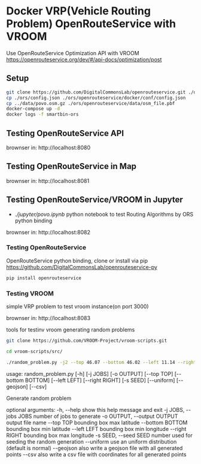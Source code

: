 
# Docker VRP(Vehicle Routing Problem) OpenRouteService with VROOM

Use OpenRouteService Optimization API with VROOM
https://openrouteservice.org/dev/#/api-docs/optimization/post

## Setup

```bash
git clone https://github.com/DigitalCommonsLab/openrouteservice.git ./ors/openrouteservice
cp ./ors/config.json ./ors/openrouteservice/docker/conf/config.json
cp ../data/povo.osm.gz ./ors/openrouteservice/data/osm_file.pbf
docker-compose up -d
docker logs -f smartbin-ors
```

## Testing OpenRouteService API

brownser in:
http://localhost:8080


## Testing OpenRouteService in Map

brownser in:
http://localhost:8081


## Testing OpenRouteService/VROOM in Jupyter

* *./jupyter/povo.ipynb* python notebook to test Routing Algorithms by ORS python binding

brownser in:
http://localhost:8082


### Testing OpenRouteService

OpenRouteService python binding, clone or install via pip
https://github.com/DigitalCommonsLab/openrouteservice-py

```bash
pip install openrouteservice
```

### Testing VROOM

simple VRP problem to test vroom instance(on port 3000)

brownser in:
http://localhost:8083

tools for testinv vroom generating random problems
```bash
git clone https://github.com/VROOM-Project/vroom-scripts.git

cd vroom-scripts/src/

./random_problem.py -j2 --top 46.07 --bottom 46.02 --left 11.14 --right 11.18

```

usage: random_problem.py [-h] [-j JOBS] [-o OUTPUT] [--top TOP]
                         [--bottom BOTTOM] [--left LEFT] [--right RIGHT]
                         [-s SEED] [--uniform] [--geojson] [--csv]

Generate random problem

optional arguments:
  -h, --help            show this help message and exit
  -j JOBS, --jobs JOBS  number of jobs to generate
  -o OUTPUT, --output OUTPUT
                        output file name
  --top TOP             bounding box max latitude
  --bottom BOTTOM       bounding box min latitude
  --left LEFT           bounding box min longitude
  --right RIGHT         bounding box max longitude
  -s SEED, --seed SEED  number used for seeding the random generation
  --uniform             use an uniform distribution (default is normal)
  --geojson             also write a geojson file with all generated points
  --csv                 also write a csv file with coordinates for all
                        generated points


